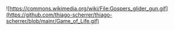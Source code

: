 

![https://commons.wikimedia.org/wiki/File:Gospers_glider_gun.gif](https://github.com/thiago-scherrer/thiago-scherrer/blob/mainr/Game_of_Life.gif)
